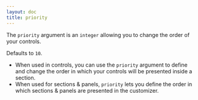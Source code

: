 ```yaml
---
layout: doc
title: priority
---
```


The `priority` argument is an `integer` allowing you to change the order of your controls.

Defaults to `10`.

* When used in controls, you can use the `priority` argument to define and change the order in which your controls will be presented inside a section.
* When used for sections & panels, `priority` lets you define the order in which sections & panels are presented in the customizer.
